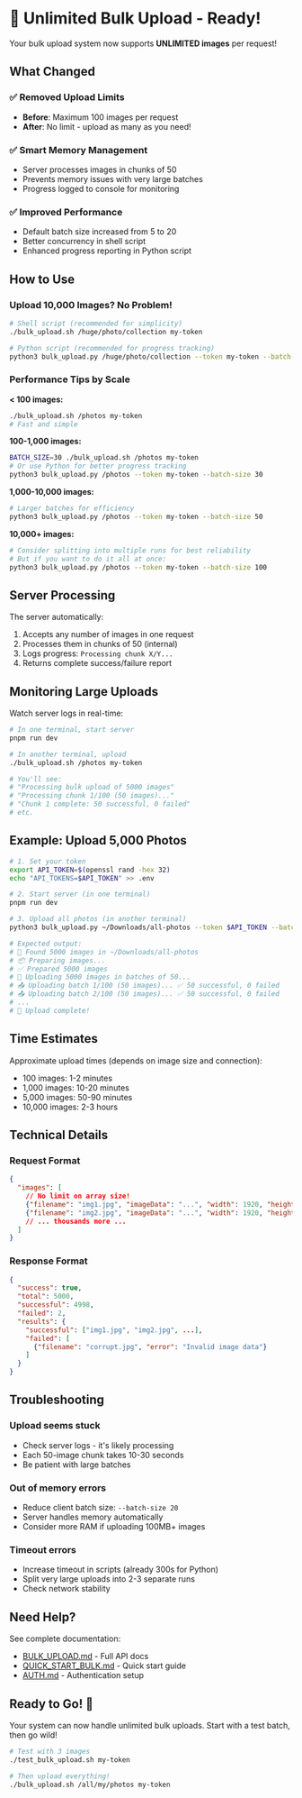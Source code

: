 # 🚀 Unlimited Bulk Upload - Ready!

Your bulk upload system now supports **UNLIMITED images** per request!

## What Changed

### ✅ Removed Upload Limits
- **Before**: Maximum 100 images per request
- **After**: No limit - upload as many as you need!

### ✅ Smart Memory Management
- Server processes images in chunks of 50
- Prevents memory issues with very large batches
- Progress logged to console for monitoring

### ✅ Improved Performance
- Default batch size increased from 5 to 20
- Better concurrency in shell script
- Enhanced progress reporting in Python script

## How to Use

### Upload 10,000 Images? No Problem!

```bash
# Shell script (recommended for simplicity)
./bulk_upload.sh /huge/photo/collection my-token

# Python script (recommended for progress tracking)
python3 bulk_upload.py /huge/photo/collection --token my-token --batch-size 50
```

### Performance Tips by Scale

**< 100 images:**
```bash
./bulk_upload.sh /photos my-token
# Fast and simple
```

**100-1,000 images:**
```bash
BATCH_SIZE=30 ./bulk_upload.sh /photos my-token
# Or use Python for better progress tracking
python3 bulk_upload.py /photos --token my-token --batch-size 30
```

**1,000-10,000 images:**
```bash
# Larger batches for efficiency
python3 bulk_upload.py /photos --token my-token --batch-size 50
```

**10,000+ images:**
```bash
# Consider splitting into multiple runs for best reliability
# But if you want to do it all at once:
python3 bulk_upload.py /photos --token my-token --batch-size 100
```

## Server Processing

The server automatically:
1. Accepts any number of images in one request
2. Processes them in chunks of 50 (internal)
3. Logs progress: `Processing chunk X/Y...`
4. Returns complete success/failure report

## Monitoring Large Uploads

Watch server logs in real-time:
```bash
# In one terminal, start server
pnpm run dev

# In another terminal, upload
./bulk_upload.sh /photos my-token

# You'll see:
# "Processing bulk upload of 5000 images"
# "Processing chunk 1/100 (50 images)..."
# "Chunk 1 complete: 50 successful, 0 failed"
# etc.
```

## Example: Upload 5,000 Photos

```bash
# 1. Set your token
export API_TOKEN=$(openssl rand -hex 32)
echo "API_TOKENS=$API_TOKEN" >> .env

# 2. Start server (in one terminal)
pnpm run dev

# 3. Upload all photos (in another terminal)
python3 bulk_upload.py ~/Downloads/all-photos --token $API_TOKEN --batch-size 50

# Expected output:
# 📁 Found 5000 images in ~/Downloads/all-photos
# 📦 Preparing images...
# ✅ Prepared 5000 images
# 🚀 Uploading 5000 images in batches of 50...
# 📤 Uploading batch 1/100 (50 images)... ✅ 50 successful, 0 failed
# 📤 Uploading batch 2/100 (50 images)... ✅ 50 successful, 0 failed
# ...
# 🎉 Upload complete!
```

## Time Estimates

Approximate upload times (depends on image size and connection):

- 100 images: 1-2 minutes
- 1,000 images: 10-20 minutes
- 5,000 images: 50-90 minutes
- 10,000 images: 2-3 hours

## Technical Details

### Request Format
```json
{
  "images": [
    // No limit on array size!
    {"filename": "img1.jpg", "imageData": "...", "width": 1920, "height": 1080},
    {"filename": "img2.jpg", "imageData": "...", "width": 1920, "height": 1080},
    // ... thousands more ...
  ]
}
```

### Response Format
```json
{
  "success": true,
  "total": 5000,
  "successful": 4998,
  "failed": 2,
  "results": {
    "successful": ["img1.jpg", "img2.jpg", ...],
    "failed": [
      {"filename": "corrupt.jpg", "error": "Invalid image data"}
    ]
  }
}
```

## Troubleshooting

### Upload seems stuck
- Check server logs - it's likely processing
- Each 50-image chunk takes 10-30 seconds
- Be patient with large batches

### Out of memory errors
- Reduce client batch size: `--batch-size 20`
- Server handles memory automatically
- Consider more RAM if uploading 100MB+ images

### Timeout errors
- Increase timeout in scripts (already 300s for Python)
- Split very large uploads into 2-3 separate runs
- Check network stability

## Need Help?

See complete documentation:
- [BULK_UPLOAD.md](./BULK_UPLOAD.md) - Full API docs
- [QUICK_START_BULK.md](./QUICK_START_BULK.md) - Quick start guide
- [AUTH.md](./AUTH.md) - Authentication setup

## Ready to Go! 🎉

Your system can now handle unlimited bulk uploads. Start with a test batch, then go wild!

```bash
# Test with 3 images
./test_bulk_upload.sh my-token

# Then upload everything!
./bulk_upload.sh /all/my/photos my-token
```
